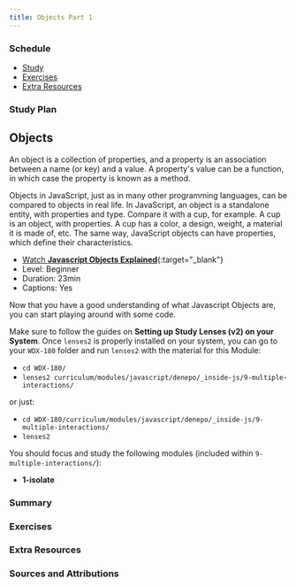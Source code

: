 ```yaml
---
title: Objects Part 1
---
```


### Schedule

  - [Study](#study-plan-NN)
  - [Exercises](#exercises-NN)
  - [Extra Resources](#extra-resources-NN)

### Study Plan

  ## Objects

  An object is a collection of properties, and a property is an association between a name (or key) and a value. A property's value can be a function, in which case the property is known as a method.

  Objects in JavaScript, just as in many other programming languages, can be compared to objects in real life. In JavaScript, an object is a standalone entity, with properties and type. Compare it with a cup, for example. A cup is an object, with properties. A cup has a color, a design, weight, a material it is made of, etc. The same way, JavaScript objects can have properties, which define their characteristics.

  <!-- WDX:SGEN:PROGRESS:task=Watch 'Javascript Objects Explained' -->
  - [Watch **Javascript Objects Explained**](https://www.youtube.com/watch?v=rLPwCAqyCAE){:target="_blank"}
   - Level: Beginner
   - Duration: 23min
   - Captions: Yes

  Now that you have a good understanding of what Javascript Objects are, you can start playing around with some code.

  Make sure to follow the guides on **Setting up Study Lenses (v2) on your System**. Once `lenses2` is properly installed on your system, you can go to your `WDX-180` folder and run `lenses2` with the material for this Module:

  - `cd WDX-180/`
  - `lenses2 curriculum/modules/javascript/denepo/_inside-js/9-multiple-interactions/`

  or just:

  - `cd WDX-180/curriculum/modules/javascript/denepo/_inside-js/9-multiple-interactions/`
  - `lenses2`

  You should focus and study the following modules (included within `9-multiple-interactions/`):

  - **1-isolate**

### Summary

### Exercises

  <!-- SGEN:META:PROGRESS:task=Complete the exercises found inside the '1-isolate' module -->

### Extra Resources

### Sources and Attributions